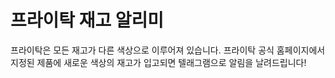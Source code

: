 # 프라이탁 재고 알리미

프라이탁은 모든 재고가 다른 색상으로 이루어져 있습니다. 프라이탁 공식 홈페이지에서 지정된 제품에 새로운 색상의 재고가 입고되면 텔래그램으로 알림을 날려드립니다!

